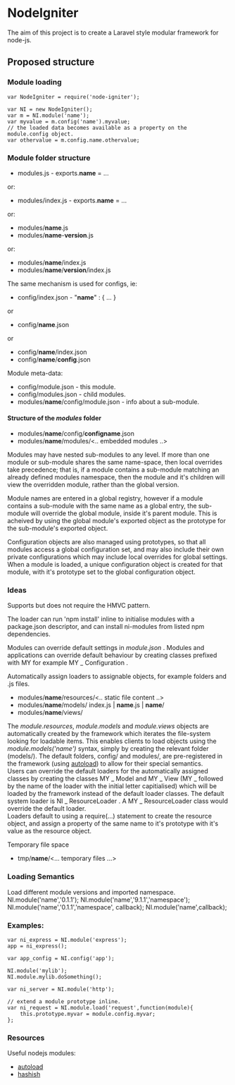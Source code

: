 NodeIgniter
===========

The aim of this project is to create a Laravel style modular framework for node-js.


Proposed structure
------------------

### Module loading

	var NodeIgniter = require('node-igniter');

	var NI = new NodeIgniter();
	var m = NI.module('name');
	var myvalue = m.config('name').myvalue;
	// the loaded data becomes available as a property on the module.config object.
	var othervalue = m.config.name.othervalue;

### Module folder structure

* modules.js - exports.**name** = ...

or:

* modules/index.js - exports.**name** = ...

or:

* modules/**name**.js
* modules/**name**-**version**.js

or:

* modules/**name**/index.js
* modules/**name**/**version**/index.js

The same mechanism is used for configs, ie:
* config/index.json - "**name**" : { ... }

or

* config/**name**.json

or

* config/**name**/index.json
* config/**name**/**config**.json

Module meta-data:
* config/module.json - this module.
* config/modules.json - child modules.
* modules/**name**/config/module.json - info about a sub-module.

#### Structure of the *modules* folder

* modules/**name**/config/**configname**.json
* modules/**name**/modules/<.. embedded modules ..>

Modules may have nested sub-modules to any level.  If more than one module or sub-module shares the same name-space, then local overrides take precedence; that is, if a module contains a sub-module matching an already defined modules namespace, then the module and it's children will view the overridden module, rather than the global version. 

Module names are entered in a global registry, however if a module contains a sub-module with the same name as a global entry, the sub-module will override the global module, inside it's parent module.  This is acheived by using the global module's exported object as the prototype for the sub-module's exported object.

Configuration objects are also managed using prototypes, so that all modules access a global configuration set, and may also include their own private configurations which may include local overrides for global settings.  When a module is loaded, a unique configuration object is created for that module, with it's prototype set to the global configuration object.

### Ideas

Supports but does not require the HMVC pattern.

The loader can run 'npm install' inline to initialise modules with a package.json descriptor, and can install ni-modules from listed npm dependencies.

Modules can override default settings in *module.json* .
Modules and applications can override default behaviour by creating classes prefixed with MY for example MY _ Configuration .

Automatically assign loaders to assignable objects, for example folders and .js files.

* modules/**name**/resources/<.. static file content ..>
* modules/**name**/models/ index.js | **name**.js | **name**/
* modules/**name**/views/

The _module.resources_, _module.models_ and _module.views_ objects are automatically created by the framework which iterates the file-system looking for loadable items.  This enables clients to load objects using the _module.models('name')_ syntax, simply by creating the relevant folder (models/).  The default folders, config/ and modules/, are pre-registered in the framework (using [autoload]) to allow for their special semantics.  
Users can override the default loaders for the automatically assigned classes by creating the classes MY _ Model and MY _ View (MY _  followed by the name of the loader with the initial letter capitialised) which will be loaded by the framework instead of the default loader classes.  The default system loader is NI _ ResourceLoader .  A MY _ ResourceLoader class would override the default loader.  
Loaders default to using a require(...) statement to create the resource object, and assign a property of the same name to it's prototype with it's value as the resource object.  

Temporary file space
* tmp/**name**/<... temporary files ...>

### Loading Semantics

Load different module versions and imported namespace.
	NI.module('name','0.1.1');
	NI.module('name','9.1.1','namespace');
	NI.module('name','0.1.1','namespace', callback);
	NI.module('name',callback);


### Examples:


	var ni_express = NI.module('express');
	app = ni_express();

	var app_config = NI.config('app');

	NI.module('mylib');
	NI.module.mylib.doSomething();

	var ni_server = NI.module('http');

	// extend a module prototype inline.
	var ni_request = NI.module.load('request',function(module){
		this.prototype.myvar = module.config.myvar;
	};


### Resources
Useful nodejs modules:
* [autoload]
* [hashish]

[autoload]:(https://github.com/laverdet/node-autoload)
[hashish]:(https://github.com/substack/node-hashish)

